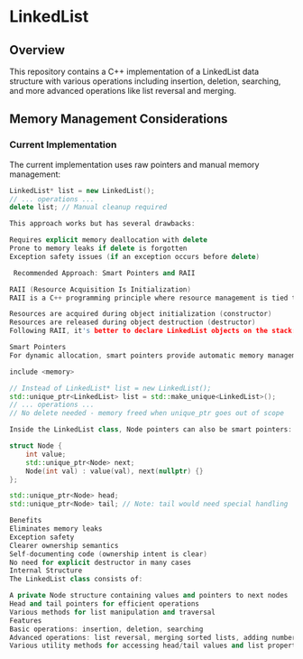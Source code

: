 # LinkedList

## Overview
This repository contains a C++ implementation of a LinkedList data structure with various operations including insertion, deletion, searching, and more advanced operations like list reversal and merging.

## Memory Management Considerations

### Current Implementation
The current implementation uses raw pointers and manual memory management:
```cpp
LinkedList* list = new LinkedList();
// ... operations ...
delete list; // Manual cleanup required

This approach works but has several drawbacks:

Requires explicit memory deallocation with delete
Prone to memory leaks if delete is forgotten
Exception safety issues (if an exception occurs before delete)

 Recommended Approach: Smart Pointers and RAII

RAII (Resource Acquisition Is Initialization)
RAII is a C++ programming principle where resource management is tied to object lifetime:

Resources are acquired during object initialization (constructor)
Resources are released during object destruction (destructor)
Following RAII, it's better to declare LinkedList objects on the stack:

Smart Pointers
For dynamic allocation, smart pointers provide automatic memory management:

include <memory>

// Instead of LinkedList* list = new LinkedList();
std::unique_ptr<LinkedList> list = std::make_unique<LinkedList>();
// ... operations ...
// No delete needed - memory freed when unique_ptr goes out of scope

Inside the LinkedList class, Node pointers can also be smart pointers:

struct Node {
    int value;
    std::unique_ptr<Node> next;
    Node(int val) : value(val), next(nullptr) {}
};

std::unique_ptr<Node> head;
std::unique_ptr<Node> tail; // Note: tail would need special handling

Benefits
Eliminates memory leaks
Exception safety
Clearer ownership semantics
Self-documenting code (ownership intent is clear)
No need for explicit destructor in many cases
Internal Structure
The LinkedList class consists of:

A private Node structure containing values and pointers to next nodes
Head and tail pointers for efficient operations
Various methods for list manipulation and traversal
Features
Basic operations: insertion, deletion, searching
Advanced operations: list reversal, merging sorted lists, adding numbers represented by lists
Various utility methods for accessing head/tail values and list properties
